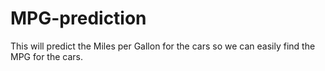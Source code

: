# MPG-prediction
This will predict the Miles per Gallon for the cars so we can easily find the MPG for the cars.
